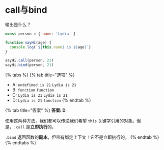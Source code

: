 # call与bind

输出是什么？

```javascript
const person = { name: 'Lydia' }

function sayHi(age) {
  console.log(`${this.name} is ${age}`)
}

sayHi.call(person, 21)
sayHi.bind(person, 21)
```

{% tabs %}
{% tab title="选项" %}
* A: `undefined is 21` `Lydia is 21`
* B: `function` `function`
* C: `Lydia is 21` `Lydia is 21`
* D: `Lydia is 21` `function`
{% endtab %}

{% tab title="答案" %}
**答案: D**

使用这两种方法，我们都可以传递我们希望 `this` 关键字引用的对象。但是，`.call` 是**立即执行**的。

`.bind` 返回函数的**副本**，但带有绑定上下文！它不是立即执行的。
{% endtab %}
{% endtabs %}

